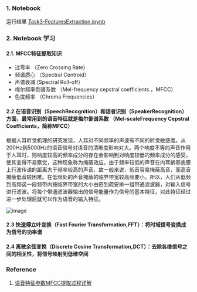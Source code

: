 
### 1. Notebook ###

运行结果 [Task3-FeaturesExtraction.ipynb](https://github.com/frankyangdev/NLP-Learning/blob/main/FoodVoiceRecognition/Task3-FeaturesExtraction.ipynb)


### 2. Notebook 学习 ###

#### 2.1. MFCC特征提取知识 ####

* 过零率 （Zero Crossing Rate）
* 频谱质心 （Spectral Centroid）
* 声谱衰减 (Spectral Roll-off）
* 梅尔频率倒谱系数 （Mel-frequency cepstral coefficients ，MFCC）
* 色度频率 （Chroma Frequencies）

#### 2.2 在语音识别（SpeechRecognition）和话者识别（SpeakerRecognition）方面，最常用到的语音特征就是梅尔倒谱系数 （Mel-scaleFrequency Cepstral Coefficients，简称MFCC） ####

根据人耳听觉机理的研究发现，人耳对不同频率的声波有不同的听觉敏感度。从200Hz到5000Hz的语音信号对语音的清晰度影响对大。两个响度不等的声音作用于人耳时，则响度较高的频率成分的存在会影响到对响度较低的频率成分的感受，使其变得不易察觉，这种现象称为掩蔽效应。由于频率较低的声音在内耳蜗基底膜上行波传递的距离大于频率较高的声音，故一般来说，低音容易掩蔽高音，而高音掩蔽低音较困难。在低频处的声音掩蔽的临界带宽较高频要小。所以，人们从低频到高频这一段频带内按临界带宽的大小由密到疏安排一组带通滤波器，对输入信号进行滤波。将每个带通滤波器输出的信号能量作为信号的基本特征，对此特征经过进一步处理后就可以作为语音的输入特征。

![image](https://user-images.githubusercontent.com/39177230/115111937-77a2ff80-9fb5-11eb-87df-ab8c21abb7d8.png)



#### 2.3 快速傅立叶变换（Fast Fourier Transformation,FFT）：将时域信号变换成为信号的功率谱 ####

#### 2.4 离散余弦变换（Discrete Cosine Transformation,DCT）：去除各维信号之间的相关性，将信号映射到低维空间 ####




### Reference ###

1. [语音特征参数MFCC提取过程详解](https://blog.csdn.net/jojozhangju/article/details/18678861)
